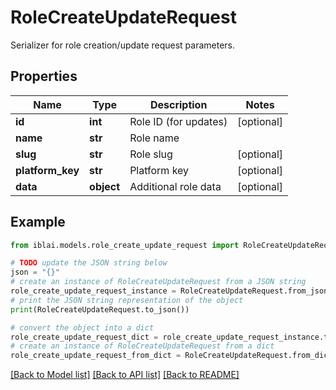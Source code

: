 # RoleCreateUpdateRequest

Serializer for role creation/update request parameters.

## Properties

Name | Type | Description | Notes
------------ | ------------- | ------------- | -------------
**id** | **int** | Role ID (for updates) | [optional] 
**name** | **str** | Role name | 
**slug** | **str** | Role slug | [optional] 
**platform_key** | **str** | Platform key | [optional] 
**data** | **object** | Additional role data | [optional] 

## Example

```python
from iblai.models.role_create_update_request import RoleCreateUpdateRequest

# TODO update the JSON string below
json = "{}"
# create an instance of RoleCreateUpdateRequest from a JSON string
role_create_update_request_instance = RoleCreateUpdateRequest.from_json(json)
# print the JSON string representation of the object
print(RoleCreateUpdateRequest.to_json())

# convert the object into a dict
role_create_update_request_dict = role_create_update_request_instance.to_dict()
# create an instance of RoleCreateUpdateRequest from a dict
role_create_update_request_from_dict = RoleCreateUpdateRequest.from_dict(role_create_update_request_dict)
```
[[Back to Model list]](../README.md#documentation-for-models) [[Back to API list]](../README.md#documentation-for-api-endpoints) [[Back to README]](../README.md)


